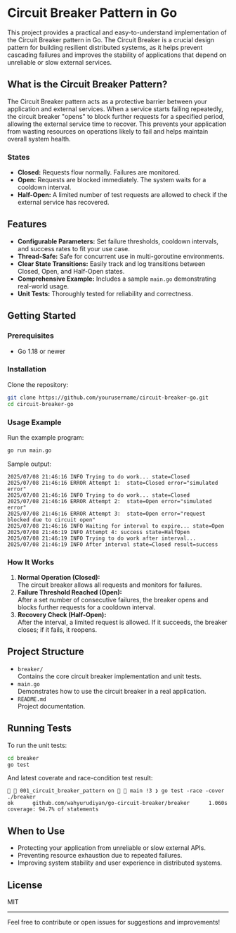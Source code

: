 # Circuit Breaker Pattern in Go

This project provides a practical and easy-to-understand implementation of the Circuit Breaker pattern in Go. The Circuit Breaker is a crucial design pattern for building resilient distributed systems, as it helps prevent cascading failures and improves the stability of applications that depend on unreliable or slow external services.

## What is the Circuit Breaker Pattern?

The Circuit Breaker pattern acts as a protective barrier between your application and external services. When a service starts failing repeatedly, the circuit breaker "opens" to block further requests for a specified period, allowing the external service time to recover. This prevents your application from wasting resources on operations likely to fail and helps maintain overall system health.

### States

- **Closed:** Requests flow normally. Failures are monitored.
- **Open:** Requests are blocked immediately. The system waits for a cooldown interval.
- **Half-Open:** A limited number of test requests are allowed to check if the external service has recovered.

## Features

- **Configurable Parameters:** Set failure thresholds, cooldown intervals, and success rates to fit your use case.
- **Thread-Safe:** Safe for concurrent use in multi-goroutine environments.
- **Clear State Transitions:** Easily track and log transitions between Closed, Open, and Half-Open states.
- **Comprehensive Example:** Includes a sample `main.go` demonstrating real-world usage.
- **Unit Tests:** Thoroughly tested for reliability and correctness.

## Getting Started

### Prerequisites

- Go 1.18 or newer

### Installation

Clone the repository:

```sh
git clone https://github.com/yourusername/circuit-breaker-go.git
cd circuit-breaker-go
```

### Usage Example

Run the example program:

```sh
go run main.go
```

Sample output:

```
2025/07/08 21:46:16 INFO Trying to do work... state=Closed
2025/07/08 21:46:16 ERROR Attempt 1:  state=Closed error="simulated error"
2025/07/08 21:46:16 INFO Trying to do work... state=Closed
2025/07/08 21:46:16 ERROR Attempt 2:  state=Open error="simulated error"
2025/07/08 21:46:16 ERROR Attempt 3:  state=Open error="request blocked due to circuit open"
2025/07/08 21:46:16 INFO Waiting for interval to expire... state=Open
2025/07/08 21:46:19 INFO Attempt 4: success state=HalfOpen
2025/07/08 21:46:19 INFO Trying to do work after interval...
2025/07/08 21:46:19 INFO After interval state=Closed result=success
```

### How It Works

1. **Normal Operation (Closed):**  
    The circuit breaker allows all requests and monitors for failures.
2. **Failure Threshold Reached (Open):**  
    After a set number of consecutive failures, the breaker opens and blocks further requests for a cooldown interval.
3. **Recovery Check (Half-Open):**  
    After the interval, a limited request is allowed. If it succeeds, the breaker closes; if it fails, it reopens.

## Project Structure

- `breaker/`  
  Contains the core circuit breaker implementation and unit tests.
- `main.go`  
  Demonstrates how to use the circuit breaker in a real application.
- `README.md`  
  Project documentation.

## Running Tests

To run the unit tests:

```sh
cd breaker
go test
```

And latest coverate and race-condition test result:

```
  001_circuit_breaker_pattern on   main !3 ❯ go test -race -cover ./breaker
ok      github.com/wahyurudiyan/go-circuit-breaker/breaker      1.060s  coverage: 94.7% of statements
```

## When to Use

- Protecting your application from unreliable or slow external APIs.
- Preventing resource exhaustion due to repeated failures.
- Improving system stability and user experience in distributed systems.

## License

MIT

---

Feel free to contribute or open issues for suggestions and improvements!
